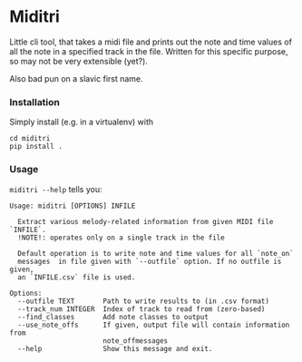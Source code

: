 # Miditri
Little cli tool, that takes a midi file and prints out the note and time values of all the note in a specified track in the file.
Written for this specific purpose, so may not be very extensible (yet?).

Also bad pun on a slavic first name.

### Installation
Simply install (e.g. in a virtualenv) with
```
cd miditri 
pip install .
```

### Usage
`miditri --help` tells you:
```
Usage: miditri [OPTIONS] INFILE

  Extract various melody-related information from given MIDI file `INFILE`.
  !NOTE!: operates only on a single track in the file

  Default operation is to write note and time values for all `note_on`
  messages  in file given with `--outfile` option. If no outfile is given,
  an `INFILE.csv` file is used.

Options:
  --outfile TEXT       Path to write results to (in .csv format)
  --track_num INTEGER  Index of track to read from (zero-based)
  --find_classes       Add note classes to output
  --use_note_offs      If given, output file will contain information from
                       note_offmessages
  --help               Show this message and exit.
```
